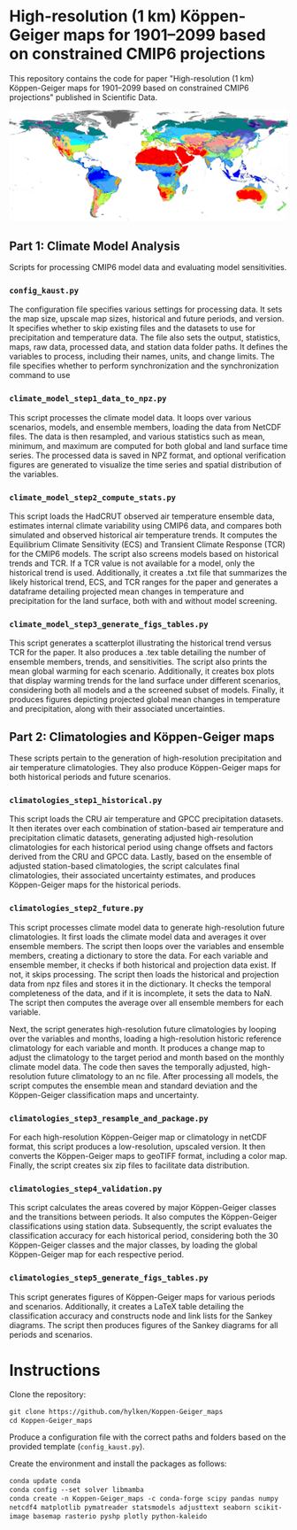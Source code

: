 # High-resolution (1 km) Köppen-Geiger maps for 1901–2099 based on constrained CMIP6 projections

This repository contains the code for paper "High-resolution (1 km) Köppen-Geiger maps for 1901–2099 based on constrained CMIP6 projections" published in Scientific Data.

![Köppen-Geiger climate classification map for the global land surface for 1991–2020.](stats_figs_tables/climatologies/1991_2020_World_koppen_geiger_0p01.png)

## Part 1: Climate Model Analysis

Scripts for processing CMIP6 model data and evaluating model sensitivities.

### `config_kaust.py`

The configuration file specifies various settings for processing data. It sets the map size, upscale map sizes, historical and future periods, and version. It specifies whether to skip existing files and the datasets to use for precipitation and temperature data. The file also sets the output, statistics, maps, raw data, processed data, and station data folder paths. It defines the variables to process, including their names, units, and change limits. The file specifies whether to perform synchronization and the synchronization command to use

### `climate_model_step1_data_to_npz.py`

This script processes the climate model data. It loops over various scenarios, models, and ensemble members, loading the data from NetCDF files. The data is then resampled, and various statistics such as mean, minimum, and maximum are computed for both global and land surface time series. The processed data is saved in NPZ format, and optional verification figures are generated to visualize the time series and spatial distribution of the variables.

### `climate_model_step2_compute_stats.py`

This script loads the HadCRUT observed air temperature ensemble data, estimates internal climate variability using CMIP6 data, and compares both simulated and observed historical air temperature trends. It computes the Equilibrium Climate Sensitivity (ECS) and Transient Climate Response (TCR) for the CMIP6 models. The script also screens models based on historical trends and TCR. If a TCR value is not available for a model, only the historical trend is used. Additionally, it creates a .txt file that summarizes the likely historical trend, ECS, and TCR ranges for the paper and generates a dataframe detailing projected mean changes in temperature and precipitation for the land surface, both with and without model screening.

### `climate_model_step3_generate_figs_tables.py`

This script generates a scatterplot illustrating the historical trend versus TCR for the paper. It also produces a .tex table detailing the number of ensemble members, trends, and sensitivities. The script also prints the mean global warming for each scenario. Additionally, it creates box plots that display warming trends for the land surface under different scenarios, considering both all models and a the screened subset of models. Finally, it produces figures depicting projected global mean changes in temperature and precipitation, along with their associated uncertainties.

## Part 2: Climatologies and Köppen-Geiger maps

These scripts pertain to the generation of high-resolution precipitation and air temperature climatologies. They also produce Köppen-Geiger maps for both historical periods and future scenarios.

### `climatologies_step1_historical.py`

This script loads the CRU air temperature and GPCC precipitation datasets. It then iterates over each combination of station-based air temperature and precipitation climatic datasets, generating adjusted high-resolution climatologies for each historical period using change offsets and factors derived from the CRU and GPCC data. Lastly, based on the ensemble of adjusted station-based climatologies, the script calculates final climatologies, their associated uncertainty estimates, and produces Köppen-Geiger maps for the historical periods.

### `climatologies_step2_future.py`

This script processes climate model data to generate high-resolution future climatologies. It first loads the climate model data and averages it over ensemble members. The script then loops over the variables and ensemble members, creating a dictionary to store the data. For each variable and ensemble member, it checks if both historical and projection data exist. If not, it skips processing. The script then loads the historical and projection data from npz files and stores it in the dictionary. It checks the temporal completeness of the data, and if it is incomplete, it sets the data to NaN. The script then computes the average over all ensemble members for each variable.

Next, the script generates high-resolution future climatologies by looping over the variables and months, loading a high-resolution historic reference climatology for each variable and month. It produces a change map to adjust the climatology to the target period and month based on the monthly climate model data. The code then saves the temporally adjusted, high-resolution future climatology to an nc file. After processing all models, the script computes the ensemble mean and standard deviation and the Köppen-Geiger classification maps and uncertainty.

### `climatologies_step3_resample_and_package.py`

For each high-resolution Köppen-Geiger map or climatology in netCDF format, this script produces a low-resolution, upscaled version. It then converts the Köppen-Geiger maps to geoTIFF format, including a color map. Finally, the script creates six zip files to facilitate data distribution.

### `climatologies_step4_validation.py`

This script calculates the areas covered by major Köppen-Geiger classes and the transitions between periods. It also computes the Köppen-Geiger classifications using station data. Subsequently, the script evaluates the classification accuracy for each historical period, considering both the 30 Köppen-Geiger classes and the major classes, by loading the global Köppen-Geiger map for each respective period.

### `climatologies_step5_generate_figs_tables.py`

This script generates figures of Köppen-Geiger maps for various periods and scenarios. Additionally, it creates a LaTeX table detailing the classification accuracy and constructs node and link lists for the Sankey diagrams. The script then produces figures of the Sankey diagrams for all periods and scenarios.

# Instructions

Clone the repository:
```
git clone https://github.com/hylken/Koppen-Geiger_maps
cd Koppen-Geiger_maps
```
Produce a configuration file with the correct paths and folders based on the provided template (`config_kaust.py`).

Create the environment and install the packages as follows:
```
conda update conda
conda config --set solver libmamba
conda create -n Koppen-Geiger_maps -c conda-forge scipy pandas numpy netcdf4 matplotlib pymatreader statsmodels adjusttext seaborn scikit-image basemap rasterio pyshp plotly python-kaleido
```